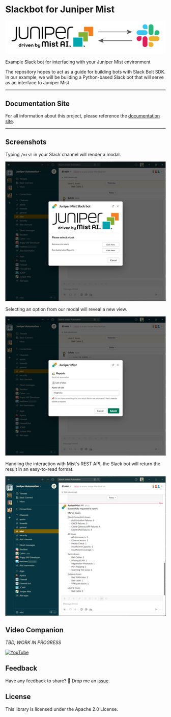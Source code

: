 # Slackbot for Juniper Mist

![image](site/content/assets/images/header600.png)

Example Slack bot for interfacing with your Juniper Mist environment

The repository hopes to act as a guide for building bots with Slack Bolt SDK. In our example, we will be building a Python-based Slack bot that will serve as an interface to Juniper Mist.

---

## Documentation Site

For all information about this project, please reference the [documentation site](https://github.com/cdot65/slackbot-juniper-mist/).

---

## Screenshots

Typing `/mist` in your Slack channel will render a modal.

![image](site/content/assets/images/modal.jpg)

Selecting an option from our modal will reveal a new view.

![image](site/content/assets/images/site_name.jpg)

Handling the interaction with Mist's REST API, the Slack bot will return the result in an easy-to-read format.

![image](site/content/assets/images/report.jpg)

## Video Companion

*TBD, WORK IN PROGRESS*

[![YouTube](https://img.youtube.com/vi/nOKj8fnviRk/0.jpg)](https://www.youtube.com/watch?v=nOKj8fnviRk)

## Feedback

Have any feedback to share? 🙏 Drop me an [issue](https://github.com/cdot65/slackbot-juniper-mist/issues).

## License

This library is licensed under the Apache 2.0 License.

